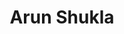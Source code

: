 ---
layout: contactpage
title:  "Arun Shukla"
job-title: Founding Partner and CEO
linked-in: https://www.linkedin.com/in/shuklaarun/
email: ashukla@slkone.com
phone: (404) 213-4517
team-image: Arun-Shukla.jpg
sitemap: false
---